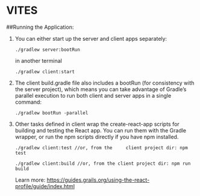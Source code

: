# VITES

##Running the Application:
1. You can either start up the server and client apps separately:
    ```
    ./gradlew server:bootRun
    ```
    in another terminal
    ```
    ./gradlew client:start
    ```

2. The client build.gradle file also includes a bootRun (for consistency with the server project), which means you can take advantage of Gradle’s parallel execution to run both client and server apps in a single command:
    ```
    ./gradlew bootRun -parallel
    ```
3. Other tasks defined in client wrap the create-react-app scripts for building and testing the React app. You can run them with the Gradle wrapper, or run the npm scripts directly if you have npm installed.
    ```
   ./gradlew client:test //or, from the     client project dir: npm test
   
   ./gradlew client:build //or, from the client project dir: npm run build
    ```
   Learn more: https://guides.grails.org/using-the-react-profile/guide/index.html